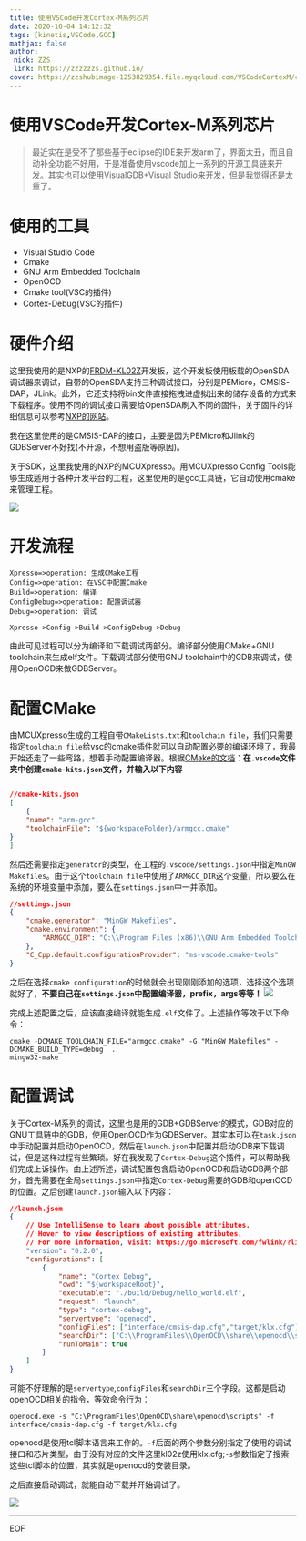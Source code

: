 ```yaml
---
title: 使用VSCode开发Cortex-M系列芯片
date: 2020-10-04 14:12:32
tags: [kinetis,VSCode,GCC]
mathjax: false
author: 
 nick: ZZS
 link: https://zzzzzzs.github.io/
cover: https://zzshubimage-1253829354.file.myqcloud.com/VSCodeCortexM/cover.png
---
```


# 使用VSCode开发Cortex-M系列芯片

> 最近实在是受不了那些基于eclipse的IDE来开发arm了，界面太丑，而且自动补全功能不好用，于是准备使用vscode加上一系列的开源工具链来开发。其实也可以使用VisualGDB+Visual Studio来开发，但是我觉得还是太重了。

# 使用的工具

* Visual Studio Code
* Cmake
* GNU Arm Embedded Toolchain
* OpenOCD
* Cmake tool(VSC的插件)
* Cortex-Debug(VSC的插件)

# 硬件介绍

这里我使用的是NXP的[FRDM-KL02Z](https://www.nxp.com/design/development-boards/freedom-development-boards/mcu-boards/freedom-development-platform-for-the-kinetis-kl02-family:FRDM-KL02Z)开发板，这个开发板使用板载的OpenSDA调试器来调试，自带的OpenSDA支持三种调试接口，分别是PEMicro，CMSIS-DAP，JLink。此外，它还支持将bin文件直接拖拽进虚拟出来的储存设备的方式来下载程序。使用不同的调试接口需要给OpenSDA刷入不同的固件，关于固件的详细信息可以参考[NXP的网站](https://www.nxp.com/design/microcontrollers-developer-resources/ides-for-kinetis-mcus/opensda-serial-and-debug-adapter:OPENSDA)。

我在这里使用的是CMSIS-DAP的接口，主要是因为PEMicro和Jlink的GDBServer不好找(不开源，不想用盗版等原因)。

关于SDK，这里我使用的NXP的MCUXpresso。用MCUXpresso Config Tools能够生成适用于各种开发平台的工程，这里使用的是gcc工具链，它自动使用cmake来管理工程。

![](https://zzshubimage-1253829354.file.myqcloud.com/VSCodeCortexM/xpresso.png)


# 开发流程

```flow
Xpresso=>operation: 生成CMake工程
Config=>operation: 在VSC中配置Cmake
Build=>operation: 编译
ConfigDebug=>operation: 配置调试器
Debug=>operation: 调试

Xpresso->Config->Build->ConfigDebug->Debug
```
由此可见过程可以分为编译和下载调试两部分。编译部分使用CMake+GNU toolchain来生成elf文件。下载调试部分使用GNU toolchain中的GDB来调试，使用OpenOCD来做GDBServer。

# 配置CMake

由MCUXpresso生成的工程自带``CMakeLists.txt``和``toolchain file``，我们只需要指定``toolchain file``给vsc的cmake插件就可以自动配置必要的编译环境了，我最开始还走了一些弯路，想着手动配置编译器。根据[CMake的文档](https://vector-of-bool.github.io/docs/vscode-cmake-tools/kits.html?highlight=toolchain)：**在``.vscode``文件夹中创建``cmake-kits.json``文件，并输入以下内容**

```json

//cmake-kits.json
[
    {
    "name": "arm-gcc",
    "toolchainFile": "${workspaceFolder}/armgcc.cmake"
}
]
```
然后还需要指定``generator``的类型，在工程的``.vscode/settings.json``中指定``MinGW Makefiles``。由于这个``toolchain file``中使用了``ARMGCC_DIR``这个变量，所以要么在系统的环境变量中添加，要么在``settings.json``中一并添加。

```json
//settings.json
{
    "cmake.generator": "MinGW Makefiles",
    "cmake.environment": {
        "ARMGCC_DIR": "C:\\Program Files (x86)\\GNU Arm Embedded Toolchain\\9 2020-q2-update\\"
    },
    "C_Cpp.default.configurationProvider": "ms-vscode.cmake-tools"
}
```

之后在选择``cmake configuration``的时候就会出现刚刚添加的选项，选择这个选项就好了，**不要自己在``settings.json``中配置编译器，prefix，args等等！**
![](https://zzshubimage-1253829354.file.myqcloud.com/VSCodeCortexM/cmake.png)

完成上述配置之后，应该直接编译就能生成``.elf``文件了。上述操作等效于以下命令：
```shell
cmake -DCMAKE_TOOLCHAIN_FILE="armgcc.cmake" -G "MinGW Makefiles" -DCMAKE_BUILD_TYPE=debug  .
mingw32-make
```

# 配置调试

关于Cortex-M系列的调试，这里也是用的GDB+GDBServer的模式，GDB对应的GNU工具链中的GDB，使用OpenOCD作为GDBServer。其实本可以在``task.json``中手动配置并启动OpenOCD，然后在``launch.json``中配置并启动GDB来下载调试，但是这样过程有些繁琐。好在我发现了``Cortex-Debug``这个插件，可以帮助我们完成上诉操作。由上述所述，调试配置包含启动OpenOCD和启动GDB两个部分，首先需要在全局``settings.json``中指定``Cortex-Debug``需要的GDB和openOCD的位置。之后创建``launch.json``输入以下内容：

```json
//launch.jsom
{
    // Use IntelliSense to learn about possible attributes.
    // Hover to view descriptions of existing attributes.
    // For more information, visit: https://go.microsoft.com/fwlink/?linkid=830387
    "version": "0.2.0",
    "configurations": [
        {
            "name": "Cortex Debug",
            "cwd": "${workspaceRoot}",
            "executable": "./build/Debug/hello_world.elf",
            "request": "launch",
            "type": "cortex-debug",
            "servertype": "openocd",
            "configFiles": ["interface/cmsis-dap.cfg","target/klx.cfg"],
            "searchDir": ["C:\\ProgramFiles\\OpenOCD\\share\\openocd\\scripts"],
            "runToMain": true
        }
    ]
}
```
可能不好理解的是``servertype``,``configFiles``和``searchDir``三个字段。这都是启动openOCD相关的指令，等效命令行为：
```shell
openocd.exe -s "C:\ProgramFiles\OpenOCD\share\openocd\scripts" -f interface/cmsis-dap.cfg -f target/klx.cfg
```
openocd是使用tcl脚本语言来工作的。``-f``后面的两个参数分别指定了使用的调试接口和芯片类型，由于没有对应的文件这里kl02z使用klx.cfg;``-s``参数指定了搜索这些tcl脚本的位置，其实就是openocd的安装目录。

之后直接启动调试，就能自动下载并开始调试了。

![](https://zzshubimage-1253829354.file.myqcloud.com/VSCodeCortexM/debug.png)

***
EOF